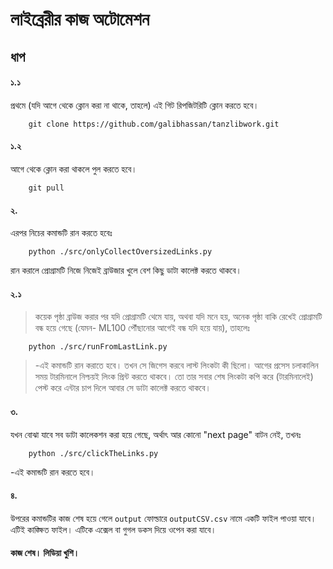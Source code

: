 # লাইব্রেরীর কাজ অটোমেশন

## ধাপ

#### ১.১

প্রথমে (যদি আগে থেকে ক্লোন করা না থাকে, তাহলে) এই গিট রিপজিটরিটি ক্লোন করতে হবে।

```
    git clone https://github.com/galibhassan/tanzlibwork.git

```

#### ১.২

আগে থেকে ক্লোন করা থাকলে পুল করতে হবে।

```
    git pull
```

#### ২.

এরপর নিচের কমান্ডটি রান করতে হবেঃ

```
    python ./src/onlyCollectOversizedLinks.py
```

রান করালে প্রোগ্রামটি নিজে নিজেই ব্রাউজার খুলে বেশ কিছু ডাটা কালেক্ট করতে থাকবে।

#### ২.১

> কয়েক পৃষ্ঠা ব্রাউজ করার পর যদি প্রোগ্রামটি থেমে যায়, অথবা যদি মনে হয়, অনেক পৃষ্ঠা বাকি রেখেই প্রোগ্রামটি বন্ধ হয়ে গেছে (যেমন- ML100 পৌঁছানোর আগেই বন্ধ যদি হয়ে যায়), তাহলেঃ

```
    python ./src/runFromLastLink.py
```

> -এই কমান্ডটি রান করাতে হবে। তখন সে জিগেস করবে লাস্ট লিংকটা কী ছিলো। আগের প্রসেস চলাকালিন সময় টারমিনালে নিশ্চয়ই লিংক প্রিন্ট করতে থাকবে। তো তার সবার শেষ লিংকটা কপি করে (টারমিনালেই) পেস্ট করে এন্টার চাপ দিলে আবার সে ডাটা কালেক্ট করতে থাকবে।

#### ৩.

যখন বোঝা যাবে সব ডাটা কালেকশন করা হয়ে গেছে, অর্থাৎ আর কোনো "next page" বাটন নেই, তখনঃ

```
    python ./src/clickTheLinks.py
```

-এই কমান্ডটি রান করতে হবে।

#### ৪.

উপরের কমান্ডটির কাজ শেষ হয়ে গেলে `output` ফোল্ডারে `outputCSV.csv` নামে একটি ফাইল পাওয়া যাবে। এটিই কাঙ্ক্ষিত ফাইল। এটিকে এক্সেল বা গুগল ডকস দিয়ে ওপেন করা যাবে।

#### কাজ শেষ। লিডিয়া খুশি।
